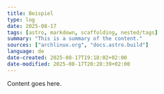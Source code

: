 ```yaml
---
title: Beispiel
type: log
date: 2025-08-17
tags: [astro, markdown, scaffolding, nested/tags]
summary: "This is a summary of the content."
sources: ["archlinux.org", "docs.astro.build"]
language: de
date-created: 2025-08-17T19:18:02+02:00
date-modified: 2025-08-17T20:28:39+02:00
---
```


Content goes here.
